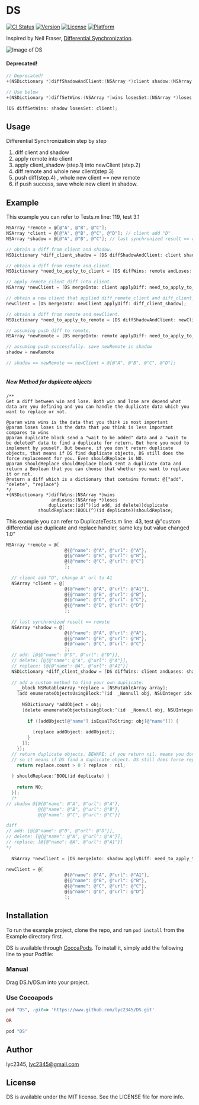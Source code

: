 # DS

[![CI Status](http://img.shields.io/travis/lyc2345/DS.svg?style=flat)](https://travis-ci.org/lyc2345/DS)
[![Version](https://img.shields.io/cocoapods/v/DS.svg?style=flat)](http://cocoapods.org/pods/DS)
[![License](https://img.shields.io/cocoapods/l/DS.svg?style=flat)](http://cocoapods.org/pods/DS)
[![Platform](https://img.shields.io/cocoapods/p/DS.svg?style=flat)](http://cocoapods.org/pods/DS)

Inspired by Neil Fraser, [Differential Synchronization](https://neil.fraser.name/writing/sync/).

![Image of DS](https://neil.fraser.name/writing/sync/diff2.gif) 

#### Deprecated!
```objective-c
// Deprecated!
+(NSDictionary *)diffShadowAndClient:(NSArray *)client shadow:(NSArray *)shadow;

// Use below
+(NSDictionary *)diffSetWins:(NSArray *)wins losesSet:(NSArray *)loses;

[DS diffSetWins: shadow losesSet: client];
```

## Usage
Differential Synchronizatioin step by step
1. diff client and shadow
2. apply remote into client
3. apply client_shadow (step.1) into newClient (step.2)
4. diff remote and whole new client(step.3)
5. push diff(step.4) , whole new client == new remote
6. if push success, save whole new client in shadow.

## Example
This example you can refer to Tests.m line: 119, test 3.1
```objective-c
NSArray *remote = @[@"A", @"B", @"C"];
NSArray *client = @[@"A", @"B", @"C", @"D"]; // client add "D"
NSArray *shadow = @[@"A", @"B", @"C"]; // last synchronized result == remote

// obtain a diff from client and shadow.
NSDictionary *diff_client_shadow = [DS diffShadowAndClient: client shadow: shadow];

// obtain a diff from remote and client.
NSDictionary *need_to_apply_to_client = [DS diffWins: remote andLoses: client];

// apply remote_cilent_diff into client.
NSArray *newClient = [DS mergeInto: client applyDiff: need_to_apply_to_client];

// obtain a new client that applied diff_remote_client and diff_client_shadow.
newClient = [DS mergeInto: newClient applyDiff: diff_client_shadow];

// obtain a diff from remote and newClient.
NSDictionary *need_to_apply_to_remote = [DS diffShadowAndClient: newClient shadow: shadow];

// assuming push diff to remote.
NSArray *newRemote = [DS mergeInto: remote applyDiff: need_to_apply_to_remote];

// assuming push successfully. save newRemote in shadow
shadow = newRemote

// shadow == newRemote == newClient = @[@"A", @"B", @"C", @"D"];
	
```

##### New Method for duplicate objects
```
/**
Get a diff between win and lose. Both win and lose are depend what data are you defining and you can handle the duplicate data which you want to replace or not.

@param wins wins is the data that you think is most important
@param loses loses is the data that you think is less important compares to wins
@param duplicate block send a "wait to be added" data and a "wait to be deleted" data to find a duplicate for return. But here you need to implement by youself. But beware, if you don't return duplicate objects, that means if DS find duplicate objects, DS still does the force replacement for you. Even shouldReplace is NO.
@param shouldReplace shouldReplace block sent a duplicate data and return a Boolean that you can choose that whether you want to replace it or not.
@return a diff which is a dictionary that contains format: @{"add", "delete", "replace"}
*/
+(NSDictionary *)diffWins:(NSArray *)wins
                 andLoses:(NSArray *)loses
                duplicate:(id(^)(id add, id delete))duplicate
            shouldReplace:(BOOL(^)(id deplicate))shouldReplace;
```


This example you can refer to DuplicateTests.m line: 43, test @"custom differential use duplicate and replace handler, same key but value changed 1.0"
```objective-c
NSArray *remote = @[
                      @{@"name": @"A", @"url": @"A"},
                      @{@"name": @"B", @"url": @"B"},
                      @{@"name": @"C", @"url": @"C"}
                      ];
  
  // client add "D", change A' url to A1
  NSArray *client = @[
                      @{@"name": @"A", @"url": @"A1"},
                      @{@"name": @"B", @"url": @"B"},
                      @{@"name": @"C", @"url": @"C"},
                      @{@"name": @"D", @"url": @"D"}
                      ];
  
  // last synchronized result == remote
  NSArray *shadow = @[
                      @{@"name": @"A", @"url": @"A"},
                      @{@"name": @"B", @"url": @"B"},
                      @{@"name": @"C", @"url": @"C"}
                      ];
  // add: [@{@"name": @"D", @"url": @"D"}],
  // delete: [@{@"name": @"A", @"url": @"A"}],
  // replace: [@{@"name": @A", @"url": @"A1"}]
  NSDictionary *diff_client_shadow = [DS diffWins: client andLoses: shadow duplicate:^id(id add, id delete) {
    
  // add a custom method to find your own duplicate.
    __block NSMutableArray *replace = [NSMutableArray array];
    [add enumerateObjectsUsingBlock:^(id  _Nonnull obj, NSUInteger idx, BOOL * _Nonnull stop) {
      
      NSDictionary *addObject = obj;
      [delete enumerateObjectsUsingBlock:^(id  _Nonnull obj, NSUInteger idx, BOOL * _Nonnull stop) {
        
        if ([addObject[@"name"] isEqualToString: obj[@"name"]]) {
          
          [replace addObject: addObject];
        }
      }];
    }];
  // return duplicate objects. BEWARE: if you return nil. means you don't find a duplicate object.
  // so it means if DS find a duplicate object. DS still does force replacement for you. Even shouldReplace returns NO to DS.
    return replace.count > 0 ? replace : nil;
    
  } shouldReplace:^BOOL(id deplicate) {
    
    return NO;
  }];
  /*
// shadow @[@{@"name": @"A", @"url": @"A"},
            @{@"name": @"B", @"url": @"B"},
            @{@"name": @"C", @"url": @"C"}]

diff   
// add: [@{@"name": @"D", @"url": @"D"}],
// delete: [@{@"name": @"A", @"url": @"A"}],
// replace: [@{@"name": @A", @"url": @"A1"}]
*/
		      
  NSArray *newClient = [DS mergeInto: shadow applyDiff: need_to_apply_to_client];
	
newClient = @[
                      @{@"name": @"A", @"url": @"A1"},
                      @{@"name": @"B", @"url": @"B"},
                      @{@"name": @"C", @"url": @"C"},
                      @{@"name": @"D", @"url": @"D"}
                      ];
```

## Installation

To run the example project, clone the repo, and run `pod install` from the Example directory first.


DS is available through [CocoaPods](http://cocoapods.org). To install
it, simply add the following line to your Podfile:

### Manual
Drag DS.h/DS.m into your project.

### Use Cocoapods
```ruby
pod "DS", :git=> 'https://www.github.com/lyc2345/DS.git'

OR 

pod "DS"
```

## Author

lyc2345, lyc2345@gmail.com

## License

DS is available under the MIT license. See the LICENSE file for more info.
